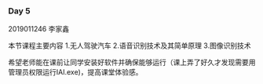 ###  Day 5

2019011246 李家鑫

本节课程主要内容
	1.无人驾驶汽车
	2.语音识别技术及其简单原理
	3.图像识别技术

希望老师能在课前让同学安装好软件并确保能够运行（课上弄了好久才发现需要用管理员权限运行IAI.exe)，提高课堂体验感。
